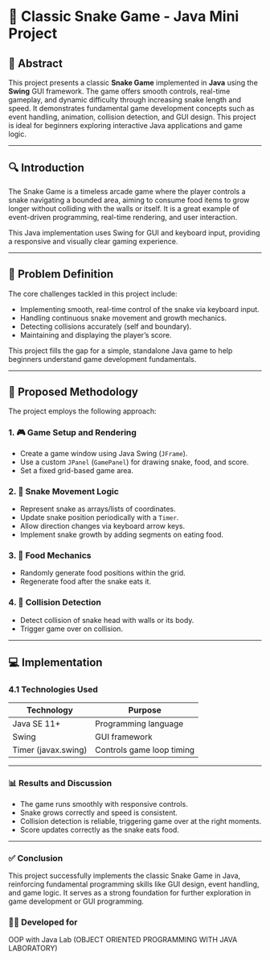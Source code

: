 # 🐍 Classic Snake Game - Java Mini Project

## 📄 Abstract

This project presents a classic **Snake Game** implemented in **Java** using the **Swing** GUI framework. The game offers smooth controls, real-time gameplay, and dynamic difficulty through increasing snake length and speed. It demonstrates fundamental game development concepts such as event handling, animation, collision detection, and GUI design. This project is ideal for beginners exploring interactive Java applications and game logic.

---

## 🔍 Introduction

The Snake Game is a timeless arcade game where the player controls a snake navigating a bounded area, aiming to consume food items to grow longer without colliding with the walls or itself. It is a great example of event-driven programming, real-time rendering, and user interaction.

This Java implementation uses Swing for GUI and keyboard input, providing a responsive and visually clear gaming experience.

---

## 🧩 Problem Definition

The core challenges tackled in this project include:

- Implementing smooth, real-time control of the snake via keyboard input.
- Handling continuous snake movement and growth mechanics.
- Detecting collisions accurately (self and boundary).
- Maintaining and displaying the player’s score.

This project fills the gap for a simple, standalone Java game to help beginners understand game development fundamentals.

---

## 🔧 Proposed Methodology

The project employs the following approach:

### 1. 🎮 Game Setup and Rendering

- Create a game window using Java Swing (`JFrame`).
- Use a custom `JPanel` (`GamePanel`) for drawing snake, food, and score.
- Set a fixed grid-based game area.

### 2. 🐍 Snake Movement Logic

- Represent snake as arrays/lists of coordinates.
- Update snake position periodically with a `Timer`.
- Allow direction changes via keyboard arrow keys.
- Implement snake growth by adding segments on eating food.

### 3. 🍎 Food Mechanics

- Randomly generate food positions within the grid.
- Regenerate food after the snake eats it.

### 4. 🚨 Collision Detection

- Detect collision of snake head with walls or its body.
- Trigger game over on collision.

---

## 💻 Implementation

### 4.1 Technologies Used

| Technology     | Purpose                       |
| -------------- | -----------------------------|
| Java SE 11+    | Programming language          |
| Swing          | GUI framework                 |
| Timer (javax.swing) | Controls game loop timing  |

---

### 📊 Results and Discussion

- The game runs smoothly with responsive controls.
- Snake grows correctly and speed is consistent.
- Collision detection is reliable, triggering game over at the right moments.
- Score updates correctly as the snake eats food.

---

### ✅ Conclusion
This project successfully implements the classic Snake Game in Java, reinforcing fundamental programming skills like GUI design, event handling, and game logic. It serves as a strong foundation for further exploration in game development or GUI programming.

### 👨‍💻 Developed for
OOP with Java Lab (OBJECT ORIENTED PROGRAMMING WITH JAVA LABORATORY)
